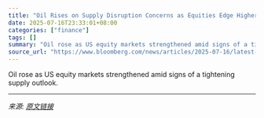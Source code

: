 ```yaml
---
title: "Oil Rises on Supply Disruption Concerns as Equities Edge Higher"
date: 2025-07-16T23:33:01+08:00
categories: ["finance"]
tags: []
summary: "Oil rose as US equity markets strengthened amid signs of a tightening supply outlook."
source_url: "https://www.bloomberg.com/news/articles/2025-07-16/latest-oil-market-news-and-analysis-for-july-17"
---
```


Oil rose as US equity markets strengthened amid signs of a tightening supply outlook.

---

*来源: [原文链接](https://www.bloomberg.com/news/articles/2025-07-16/latest-oil-market-news-and-analysis-for-july-17)*
